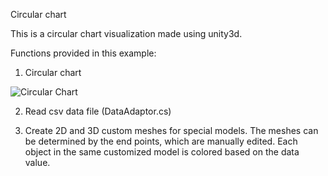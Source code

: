 Circular chart

This is a circular chart visualization made using unity3d.

Functions provided in this example:

1. Circular chart

![Circular Chart](https://github.com/ImmersiveAnalyticsUNCC/Immersive.Unity.Vis/blob/master/Circular_Heatchart/Circular_Heatchart_Example.png)

2. Read csv data file (DataAdaptor.cs)

3. Create 2D and 3D custom meshes for special models. The meshes can be determined by the end points, which are manually edited. Each object in the same customized model is colored based on the data value.